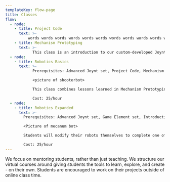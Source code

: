 ```yaml
---
templateKey: flow-page
title: Classes
flow:
  - node:
    - title: Project Code
      text: >-
          words words words words words words words words words words words words words words words words words words words words
    - title: Mechanism Prototyping
      text: >-
            This class is an introduction to our custom-developed Joynt build system, which Aurum uses for all hardware projects. In it, students will work their way up from building simple joints and hinges to creating a desktop-scale catapult and trebuchet!
  - node:
    - title: Robotics Basics
      text: >-
            Prerequisites: Advanced Joynt set, Project Code, Mechanism Prototyping

            <picture of shooterbot>

            This class combines lessons learned in Mechanism Prototyping and Project Code to animate and control mechanical creations. Students will use Joynt to construct a six-wheeled drivebase and Android Studio to program it. We will then build and test a wiffle-ball shooting mechanism, and finally mount it to the drivebase.

            Cost: 25/hour
  - node:
    - title: Robotics Expanded
      text: >-
        Prerequisites: Advanced Joynt set, Game Element set, Introduction to Robotics

        <Picture of mecanum bot>

        Students will modify their robots themselves to complete one of three challenges, chosen by the student: constructing a tower, distinguishing a random pattern and responding to it, and <something that combines programming and building>.

        Cost: 25/hour
---
```


We focus on mentoring students, rather than just teaching. We structure our virtual courses around giving students the tools to learn, explore, and create - on their own. Students are encouraged to work on their projects outside of online class time. 